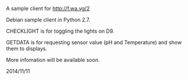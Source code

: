 A sample client for http://f.wa.vg/2

Debian sample client in Python 2.7.

CHECKLIGHT is for toggling the lights on D9.

GETDATA is for requesting sensor value (pH and Temperature) and show them to displays.

More infomation will be available soon.

2014/11/11